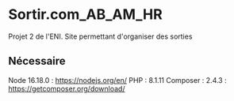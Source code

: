 # Sortir.com_AB_AM_HR
Projet 2 de l'ENI. Site permettant d'organiser des sorties

## Nécessaire

Node 16.18.0 : https://nodejs.org/en/
PHP : 8.1.11
Composer : 2.4.3 : https://getcomposer.org/download/

